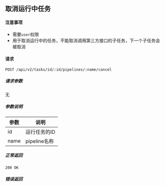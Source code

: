## 取消运行中任务

#### 注意事项

- 需要`user`权限
- 用于取消运行中的任务，不能取消调用第三方接口的子任务，下一个子任务会被取消

#### 请求

```
POST /api/v2/tasks/id/:id/pipelines/:name/cancel
```

##### 请求参数

无

##### 参数说明

|参数|说明|
|---|---|
|id|运行任务的ID|
|name|pipeline名称|

##### 正常返回

```
200 OK
```

##### 错误返回

